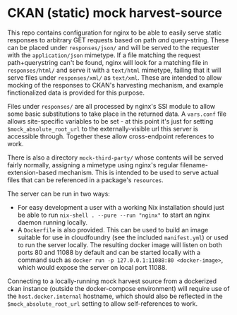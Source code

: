 # CKAN (static) mock harvest-source

This repo contains configuration for nginx to be able to easily serve static
responses to arbitrary GET requests based on path *and* query-string. These can
be placed under `responses/json/` and will be served to the requester with the
`application/json` mimetype. If a file matching the request path+querystring can't
be found, nginx will look for a matching file in `responses/html/` and serve it with
a `text/html` mimetype, failing that it will serve files under `responses/xml/` as
`text/xml`. These are intended to allow mocking of the responses to CKAN's harvesting
mechanism, and example finctionalized data is provided for this purpose.

Files under `responses/` are all processed by nginx's SSI module to allow some basic
substitutions to take place in the returned data. A `vars.conf` file allows site-specific
variables to be set - at this point it's just for setting `$mock_absolute_root_url`
to the  externally-visible url this server is accessible through. Together these
allow cross-endpoint references to work.

There is also a directory `mock-third-party/` whose contents will be served fairly
normally, assigning a mimetype using nginx's regular filename-extension-based
mechanism. This is intended to be used to serve actual files that can be referenced
in a package's `resources`.

The server can be run in two ways:

 - For easy development a user with a working Nix installation should just be able
   to run `nix-shell . --pure --run "nginx"` to start an nginx daemon running
   locally.
 - A `Dockerfile` is also provided. This can be used to build an image suitable for
   use in cloudfoundry (see the included `manifest.yml`) or used to run the server
   locally. The resulting docker image will listen on both ports 80 and 11088 by default
   and can be started locally with a command such as `docker run -p 127.0.0.1:11088:80 <docker-image>`,
   which would expose the server on local port 11088.

Connecting to a locally-running mock harvest source from a dockerized ckan instance (outside
the docker-compose environment) will require use of the `host.docker.internal` hostname, which
should also be reflected in the `$mock_absolute_root_url` setting to allow self-references
to work.

